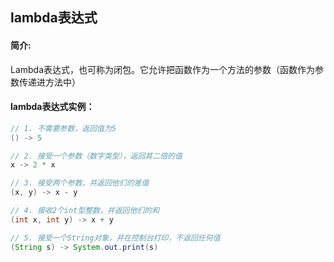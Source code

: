 ## lambda表达式

#### 简介:

Lambda表达式，也可称为闭包。它允许把函数作为一个方法的参数（函数作为参数传递进方法中）

#### lambda表达式实例：
```java
// 1. 不需要参数，返回值为5
() -> 5

// 2. 接受一个参数（数字类型），返回其二倍的值
x -> 2 * x

// 3. 接受两个参数，并返回他们的差值
(x, y) -> x - y

// 4. 接收2个int型整数，并返回他们的和
(int x, int y) -> x + y

// 5. 接受一个String对象，并在控制台打印，不返回任何值
(String s) -> System.out.print(s)
```


